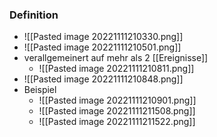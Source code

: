 ### Definition
+ ![[Pasted image 20221111210330.png]]
+ ![[Pasted image 20221111210501.png]]
+ verallgemeinert auf mehr als 2 [[Ereignisse]]
	+ ![[Pasted image 20221111210811.png]]
+ ![[Pasted image 20221111210848.png]]
+ Beispiel
	+ ![[Pasted image 20221111210901.png]]
	+ ![[Pasted image 20221111211508.png]]
	+ ![[Pasted image 20221111211522.png]]
